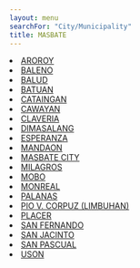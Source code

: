 ```yaml
---
layout: menu
searchFor: "City/Municipality"
title: MASBATE
---
```

<li><a class="oID" href="{{site.url}}/citymuni/4101.html" value="MASBATE, AROROY" rel="external">AROROY</a></li><li><a class="oID" href="{{site.url}}/citymuni/4102.html" value="MASBATE, BALENO" rel="external">BALENO</a></li><li><a class="oID" href="{{site.url}}/citymuni/4103.html" value="MASBATE, BALUD" rel="external">BALUD</a></li><li><a class="oID" href="{{site.url}}/citymuni/4104.html" value="MASBATE, BATUAN" rel="external">BATUAN</a></li><li><a class="oID" href="{{site.url}}/citymuni/4105.html" value="MASBATE, CATAINGAN" rel="external">CATAINGAN</a></li><li><a class="oID" href="{{site.url}}/citymuni/4106.html" value="MASBATE, CAWAYAN" rel="external">CAWAYAN</a></li><li><a class="oID" href="{{site.url}}/citymuni/4107.html" value="MASBATE, CLAVERIA" rel="external">CLAVERIA</a></li><li><a class="oID" href="{{site.url}}/citymuni/4108.html" value="MASBATE, DIMASALANG" rel="external">DIMASALANG</a></li><li><a class="oID" href="{{site.url}}/citymuni/4109.html" value="MASBATE, ESPERANZA" rel="external">ESPERANZA</a></li><li><a class="oID" href="{{site.url}}/citymuni/4110.html" value="MASBATE, MANDAON" rel="external">MANDAON</a></li><li><a class="oID" href="{{site.url}}/citymuni/4111.html" value="MASBATE, MASBATE CITY" rel="external">MASBATE CITY</a></li><li><a class="oID" href="{{site.url}}/citymuni/4112.html" value="MASBATE, MILAGROS" rel="external">MILAGROS</a></li><li><a class="oID" href="{{site.url}}/citymuni/4113.html" value="MASBATE, MOBO" rel="external">MOBO</a></li><li><a class="oID" href="{{site.url}}/citymuni/4114.html" value="MASBATE, MONREAL" rel="external">MONREAL</a></li><li><a class="oID" href="{{site.url}}/citymuni/4115.html" value="MASBATE, PALANAS" rel="external">PALANAS</a></li><li><a class="oID" href="{{site.url}}/citymuni/4116.html" value="MASBATE, PIO V. CORPUZ (LIMBUHAN)" rel="external">PIO V. CORPUZ (LIMBUHAN)</a></li><li><a class="oID" href="{{site.url}}/citymuni/4117.html" value="MASBATE, PLACER" rel="external">PLACER</a></li><li><a class="oID" href="{{site.url}}/citymuni/4118.html" value="MASBATE, SAN FERNANDO" rel="external">SAN FERNANDO</a></li><li><a class="oID" href="{{site.url}}/citymuni/4119.html" value="MASBATE, SAN JACINTO" rel="external">SAN JACINTO</a></li><li><a class="oID" href="{{site.url}}/citymuni/4120.html" value="MASBATE, SAN PASCUAL" rel="external">SAN PASCUAL</a></li><li><a class="oID" href="{{site.url}}/citymuni/4121.html" value="MASBATE, USON" rel="external">USON</a></li>